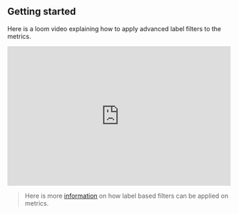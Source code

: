 ## Getting started

Here is a loom video explaining how to apply advanced label filters to the metrics.

<div style="position: relative; padding-bottom: 62.5%; height: 0;"><iframe src="https://www.loom.com/embed/87499a7bbf3d4028acc89fe4c09655f7" frameborder="0" webkitallowfullscreen mozallowfullscreen allowfullscreen style="position: absolute; top: 0; left: 0; width: 100%; height: 100%;"></iframe></div>

> Here is more [information](https://github.com/open-telemetry/opentelemetry-collector-contrib/blob/main/processor/filterprocessor/README.md#using-an-expr-match_type) on how label based filters can be applied on metrics.
